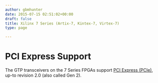 ```yaml
---
author: gbmhunter
date: 2015-07-15 02:51:02+00:00
draft: false
title: Xilinx 7 Series (Artix-7, Kintex-7, Virtex-7)
type: page

---
```


# PCI Express Support

The GTP transceivers on the 7 Series FPGAs support [PCI Express (PCIe)](http://blog.mbedded.ninja/electronics/communication-protocols/pci-express-pcie), up-to revision 2.0 (also called Gen 2).
